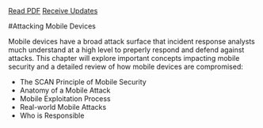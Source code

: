 <div class="cta-banner">
  <a class="cta-banner-pdf" href="https://info.nowsecure.com/IRforAndroidandiOS_PDFRequest.html">Read PDF<i class="fa fa-file-pdf-o"></i></a>
  <a class="cta-banner-update" href="https://info.nowsecure.com/IRforAndroidandiOS_Updates.html">Receive Updates<i class="fa fa-bell-o"></i></a>
</div>

#Attacking Mobile Devices

Mobile devices have a broad attack surface that incident response analysts much understand at a high level to preperly respond and defend against attacks. This chapter will explore important concepts impacting mobile security and a detailed review of how mobile devices are compromised:

* The SCAN Principle of Mobile Security
* Anatomy of a Mobile Attack
* Mobile Exploitation Process
* Real-world Mobile Attacks
* Who is Responsible
